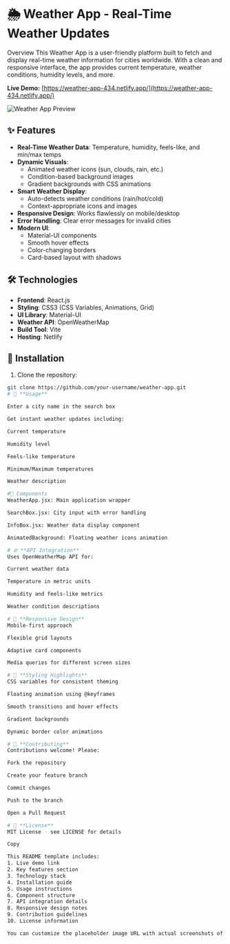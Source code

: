 # 🌦️ Weather App - Real-Time Weather Updates 

Overview
This Weather App is a user-friendly platform built to fetch and display real-time weather information for cities worldwide. With a clean and responsive interface, the app provides current temperature, weather conditions, humidity levels, and more.

**Live Demo:** [https://weather-app-434.netlify.app/](https://weather-app-434.netlify.app/)

![Weather App Preview](https://via.placeholder.com/800x600.png?text=Weather+App+Preview+Placeholder)

## ✨ Features
- **Real-Time Weather Data**: Temperature, humidity, feels-like, and min/max temps
- **Dynamic Visuals**:
  - Animated weather icons (sun, clouds, rain, etc.)
  - Condition-based background images
  - Gradient backgrounds with CSS animations
- **Smart Weather Display**:
  - Auto-detects weather conditions (rain/hot/cold)
  - Context-appropriate icons and images
- **Responsive Design**: Works flawlessly on mobile/desktop
- **Error Handling**: Clear error messages for invalid cities
- **Modern UI**:
  - Material-UI components
  - Smooth hover effects
  - Color-changing borders
  - Card-based layout with shadows

## 🛠️ Technologies
- **Frontend**: React.js
- **Styling**: CSS3 (CSS Variables, Animations, Grid)
- **UI Library**: Material-UI
- **Weather API**: OpenWeatherMap
- **Build Tool**: Vite
- **Hosting**: Netlify

## 🚀 Installation
1. Clone the repository:
```bash
git clone https://github.com/your-username/weather-app.git
# 📖 **Usage**

Enter a city name in the search box

Get instant weather updates including:

Current temperature

Humidity level

Feels-like temperature

Minimum/Maximum temperatures

Weather description

#🔧 Components
WeatherApp.jsx: Main application wrapper

SearchBox.jsx: City input with error handling

InfoBox.jsx: Weather data display component

AnimatedBackground: Floating weather icons animation

# 🌐 **API Integration**
Uses OpenWeatherMap API for:

Current weather data

Temperature in metric units

Humidity and feels-like metrics

Weather condition descriptions

# 📱 **Responsive Design**  
Mobile-first approach

Flexible grid layouts

Adaptive card components

Media queries for different screen sizes

# 🎨 **Styling Highlights**  
CSS variables for consistent theming

Floating animation using @keyframes

Smooth transitions and hover effects

Gradient backgrounds

Dynamic border color animations

# 🤝 **Contributing**
Contributions welcome! Please:

Fork the repository

Create your feature branch

Commit changes

Push to the branch

Open a Pull Request

# 📄 **License**
MIT License - see LICENSE for details

Copy

This README template includes:
1. Live demo link
2. Key features section
3. Technology stack
4. Installation guide
5. Usage instructions
6. Component structure
7. API integration details
8. Responsive design notes
9. Contribution guidelines
10. License information

You can customize the placeholder image URL with actual screenshots of your app for better presentation.
